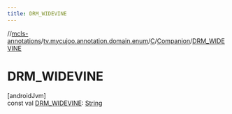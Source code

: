 ```yaml
---
title: DRM_WIDEVINE
---
```

//[mcls-annotations](../../../../index.html)/[tv.mycujoo.annotation.domain.enum](../../index.html)/[C](../index.html)/[Companion](index.html)/[DRM_WIDEVINE](-d-r-m_-w-i-d-e-v-i-n-e.html)



# DRM_WIDEVINE



[androidJvm]\
const val [DRM_WIDEVINE](-d-r-m_-w-i-d-e-v-i-n-e.html): [String](https://kotlinlang.org/api/latest/jvm/stdlib/kotlin/-string/index.html)




